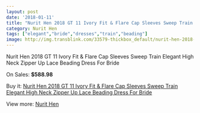 ```yaml
---
layout: post
date: '2018-01-11'
title: "Nurit Hen 2018 GT 11 Ivory Fit & Flare Cap Sleeves Sweep Train Elegant High Neck Zipper Up Lace Beading Dress For Bride"
category: Nurit Hen
tags: ["elegant","bride","dresses","train","beading"]
image: http://img.transblink.com/33579-thickbox_default/nurit-hen-2018-gt-11-ivory-fit-flare-cap-sleeves-sweep-train-elegant-high-neck-zipper-up-lace-beading-dress-for-bride.jpg
---
```

Nurit Hen 2018 GT 11 Ivory Fit & Flare Cap Sleeves Sweep Train Elegant High Neck Zipper Up Lace Beading Dress For Bride

On Sales: **$588.98**
<a href="https://www.transblink.com/en/nurit-hen/11230-nurit-hen-2018-gt-11-ivory-fit-flare-cap-sleeves-sweep-train-elegant-high-neck-zipper-up-lace-beading-dress-for-bride.html"><amp-img layout="responsive" width="600" height="600" src="//img.transblink.com/33579-thickbox_default/nurit-hen-2018-gt-11-ivory-fit-flare-cap-sleeves-sweep-train-elegant-high-neck-zipper-up-lace-beading-dress-for-bride.jpg" alt="Nurit Hen 2018 GT 11 Ivory Fit & Flare Cap Sleeves Sweep Train Elegant High Neck Zipper Up Lace Beading Dress For Bride 0" /></a>
<a href="https://www.transblink.com/en/nurit-hen/11230-nurit-hen-2018-gt-11-ivory-fit-flare-cap-sleeves-sweep-train-elegant-high-neck-zipper-up-lace-beading-dress-for-bride.html"><amp-img layout="responsive" width="600" height="600" src="//img.transblink.com/33584-thickbox_default/nurit-hen-2018-gt-11-ivory-fit-flare-cap-sleeves-sweep-train-elegant-high-neck-zipper-up-lace-beading-dress-for-bride.jpg" alt="Nurit Hen 2018 GT 11 Ivory Fit & Flare Cap Sleeves Sweep Train Elegant High Neck Zipper Up Lace Beading Dress For Bride 1" /></a>
<a href="https://www.transblink.com/en/nurit-hen/11230-nurit-hen-2018-gt-11-ivory-fit-flare-cap-sleeves-sweep-train-elegant-high-neck-zipper-up-lace-beading-dress-for-bride.html"><amp-img layout="responsive" width="600" height="600" src="//img.transblink.com/33583-thickbox_default/nurit-hen-2018-gt-11-ivory-fit-flare-cap-sleeves-sweep-train-elegant-high-neck-zipper-up-lace-beading-dress-for-bride.jpg" alt="Nurit Hen 2018 GT 11 Ivory Fit & Flare Cap Sleeves Sweep Train Elegant High Neck Zipper Up Lace Beading Dress For Bride 2" /></a>
<a href="https://www.transblink.com/en/nurit-hen/11230-nurit-hen-2018-gt-11-ivory-fit-flare-cap-sleeves-sweep-train-elegant-high-neck-zipper-up-lace-beading-dress-for-bride.html"><amp-img layout="responsive" width="600" height="600" src="//img.transblink.com/33582-thickbox_default/nurit-hen-2018-gt-11-ivory-fit-flare-cap-sleeves-sweep-train-elegant-high-neck-zipper-up-lace-beading-dress-for-bride.jpg" alt="Nurit Hen 2018 GT 11 Ivory Fit & Flare Cap Sleeves Sweep Train Elegant High Neck Zipper Up Lace Beading Dress For Bride 3" /></a>
<a href="https://www.transblink.com/en/nurit-hen/11230-nurit-hen-2018-gt-11-ivory-fit-flare-cap-sleeves-sweep-train-elegant-high-neck-zipper-up-lace-beading-dress-for-bride.html"><amp-img layout="responsive" width="600" height="600" src="//img.transblink.com/33581-thickbox_default/nurit-hen-2018-gt-11-ivory-fit-flare-cap-sleeves-sweep-train-elegant-high-neck-zipper-up-lace-beading-dress-for-bride.jpg" alt="Nurit Hen 2018 GT 11 Ivory Fit & Flare Cap Sleeves Sweep Train Elegant High Neck Zipper Up Lace Beading Dress For Bride 4" /></a>
<a href="https://www.transblink.com/en/nurit-hen/11230-nurit-hen-2018-gt-11-ivory-fit-flare-cap-sleeves-sweep-train-elegant-high-neck-zipper-up-lace-beading-dress-for-bride.html"><amp-img layout="responsive" width="600" height="600" src="//img.transblink.com/33580-thickbox_default/nurit-hen-2018-gt-11-ivory-fit-flare-cap-sleeves-sweep-train-elegant-high-neck-zipper-up-lace-beading-dress-for-bride.jpg" alt="Nurit Hen 2018 GT 11 Ivory Fit & Flare Cap Sleeves Sweep Train Elegant High Neck Zipper Up Lace Beading Dress For Bride 5" /></a>

Buy it: [Nurit Hen 2018 GT 11 Ivory Fit & Flare Cap Sleeves Sweep Train Elegant High Neck Zipper Up Lace Beading Dress For Bride](https://www.transblink.com/en/nurit-hen/11230-nurit-hen-2018-gt-11-ivory-fit-flare-cap-sleeves-sweep-train-elegant-high-neck-zipper-up-lace-beading-dress-for-bride.html "Nurit Hen 2018 GT 11 Ivory Fit & Flare Cap Sleeves Sweep Train Elegant High Neck Zipper Up Lace Beading Dress For Bride")

View more: [Nurit Hen](https://www.transblink.com/en/113-nurit-hen "Nurit Hen")